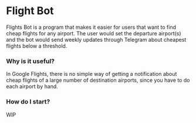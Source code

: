# Flight Bot

Flights Bot is a program that makes it easier for users that want to find cheap flights for any airport. The user would set the departure airport(s) and the bot would send weekly updates through Telegram about cheapest flights below a threshold.

### Why is it useful?
In Google Flights, there is no simple way of getting a notification about cheap flights of a large number of destination airports, since you have to do each airport by hand.

### How do I start?
WIP
